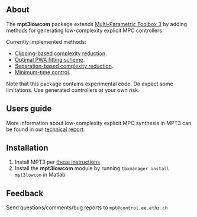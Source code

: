 ## About

The **mpt3lowcom** package extends [Multi-Parametric Toolbox 3](http://control.ee.ethz.ch/~mpt/3/) by adding methods for generating low-complexity explicit MPC controllers.

Currently implemented methods:

* [Clipping-based complexity reduction](Clipping).
* [Optimal PWA fitting scheme](Fitting).
* [Separation-based complexity reduction](Separation).
* [Minimum-time control](Mintime).

Note that this package contains experimental code. Do expect some limitations. Use generated controllers at your own risk.

## Users guide

More information about low-complexity explicit MPC synthesis in MPT3 can be found in our [technical report](http://www.kirp.chtf.stuba.sk/publication_info.php?id_pub=1581).

## Installation

1. Install MPT3 per [these instructions](http://control.ee.ethz.ch/~mpt/3/Main/Installation)
2. Install the **mpt3lowcom** module by running `tbxmanager install mpt3lowcom` in Matlab

## Feedback

Send questions/comments/bug reports to `mpt@control.ee.ethz.ch`